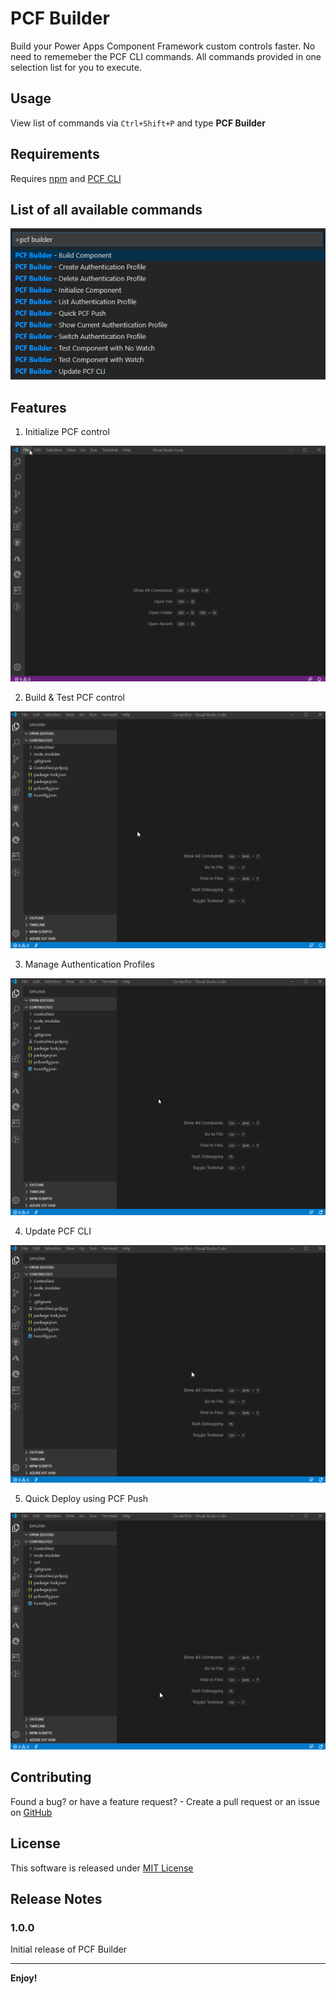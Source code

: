 # PCF Builder

Build your Power Apps Component Framework custom controls faster. No need to rememeber the PCF CLI commands. All commands provided in one selection list for you to execute.

## Usage

View list of commands via `Ctrl+Shift+P` and type **PCF Builder**

## Requirements

Requires [npm](https://nodejs.org/en/) and [PCF CLI](https://aka.ms/PowerAppsCLI)

## List of all available commands

![AllCommands](assets/AllCommands.png)

## Features

1. Initialize PCF control

![Init-IDE](assets/Initialize-Control.gif)

2. Build & Test PCF control

![Build-IDE](assets/Build-Control.gif)

3. Manage Authentication Profiles

![Auth-Profiles-IDE](assets/Manage-Auth-Profiles.gif)

4. Update PCF CLI

![Update-CLI-IDE](assets/Update-PCF-CLI.gif)

5. Quick Deploy using PCF Push

![PCF-Push-IDE](assets/PCF-Push.gif)

## Contributing

Found a bug? or have a feature request? - Create a pull request or an issue on [GitHub](https://github.com/Power-Maverick/PCF-Builder-VSCode)

## License

This software is released under [MIT License](http://www.opensource.org/licenses/mit-license.php)

## Release Notes

### 1.0.0

Initial release of PCF Builder

-------------------------------------------------------------------------------------------

**Enjoy!**
